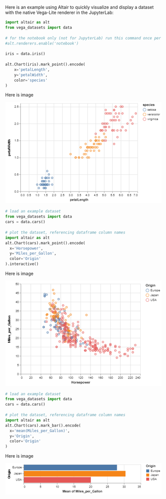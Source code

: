 Here is an example using Altair to quickly visualize and display a dataset with the native Vega-Lite renderer in the JupyterLab:

```python
import altair as alt
from vega_datasets import data

# for the notebook only (not for JupyterLab) run this command once per session
#alt.renderers.enable('notebook')

iris = data.iris()

alt.Chart(iris).mark_point().encode(
    x='petalLength',
    y='petalWidth',
    color='species'
)
```
Here is image

![Altair Visualization](https://github.com/dvgnaveenkumarreddy/datavisualization/blob/master/Iris.png)


```python
# load an example dataset
from vega_datasets import data
cars = data.cars()

# plot the dataset, referencing dataframe column names
import altair as alt
alt.Chart(cars).mark_point().encode(
  x='Horsepower',
  y='Miles_per_Gallon',
  color='Origin'
).interactive()
```
Here is image

![Altair Visualization](https://github.com/dvgnaveenkumarreddy/datavisualization/blob/master/Cars.png)

```python
# load an example dataset
from vega_datasets import data
cars = data.cars()

# plot the dataset, referencing dataframe column names
import altair as alt
alt.Chart(cars).mark_bar().encode(
  x='mean(Miles_per_Gallon)',
  y='Origin',
  color='Origin'
)
```
Here is image

![Altair Visualization](https://github.com/dvgnaveenkumarreddy/datavisualization/blob/master/Cars1.png)
